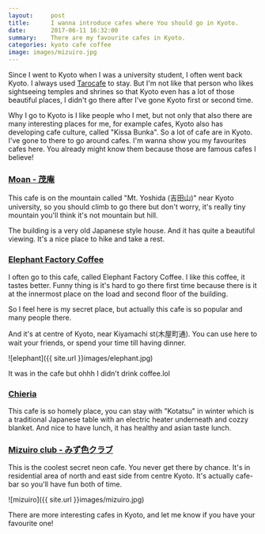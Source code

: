 ```yaml
---
layout:     post
title:      I wanna introduce cafes where You should go in Kyoto.
date:       2017-06-11 16:32:00
summary:    There are my favourite cafes in Kyoto.
categories: kyoto cafe coffee
image: images/mizuiro.jpg
---
```


Since I went to Kyoto when I was a university student, I often went back Kyoto. I always used [Tarocafe](http://tarocafe.jp/en) to stay. But I'm not like that person who likes sightseeing temples and shrines so that Kyoto even has a lot of those beautiful places, I didn't go there after I've gone Kyoto first or second time.


Why I go to Kyoto is I like people who I met, but not only that also there are many interesting places for me, for example cafes, Kyoto also has developing cafe culture, called "Kissa Bunka". So a lot of cafe are in Kyoto. I've gone to there to go around cafes. I'm wanna show you my favourites cafes here. You already might know them because those are famous cafes I believe!



### [Moan - 茂庵](https://www.tripadvisor.ca/Restaurant_Review-g298564-d3612328-Reviews-Moan-Kyoto_Kyoto_Prefecture_Kinki.html)

This cafe is on the mountain called "Mt. Yoshida (吉田山)" near Kyoto university, so you should climb to go there but don't worry, it's really tiny mountain you'll think it's not mountain but hill.

The building is a very old Japanese style house. And it has quite a beautiful viewing. It's a nice place to hike and take a rest.



### [Elephant Factory Coffee](https://www.tripadvisor.ca/Restaurant_Review-g298564-d6614758-Reviews-Elephant_Factory_Coffee-Kyoto_Kyoto_Prefecture_Kinki.html)

I often go to this cafe, called Elephant Factory Coffee.
I like this coffee, it tastes better. Funny thing is it's hard to go there first time because there is it at the innermost place on the load and second floor of the building.

So I feel here is my secret place, but actually this cafe is so popular and many people there.

And it's at centre of Kyoto, near Kiyamachi st(木屋町通). You can use here to wait your friends, or spend your time till having dinner.

![elephant]({{ site.url }}images/elephant.jpg)

It was in the cafe but ohhh I didn't drink coffee.lol

### [Chieria](https://tabelog.com/en/kyoto/A2601/A260302/26022748/)

This cafe is so homely place, you can stay with "Kotatsu" in winter which is a traditional Japanese table with an electric heater underneath and cozzy blanket. And nice to have lunch, it has healthy and asian taste lunch.



### [Mizuiro club - みず色クラブ](https://retty.me/area/PRE26/ARE116/SUB11202/100001176971/)
This is the coolest secret neon cafe. You never get there by chance. It's in residential area of north and east side from centre Kyoto.
It's actually cafe-bar so you'll have fun both of time.

![mizuiro]({{ site.url }}images/mizuiro.jpg)


There are more interesting cafes in Kyoto, and let me know if you have your favourite one!
